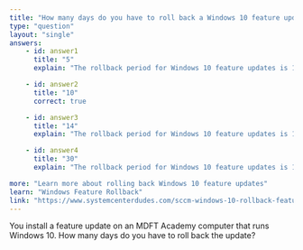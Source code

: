 ```yaml
---
title: "How many days do you have to roll back a Windows 10 feature update?"
type: "question"
layout: "single"
answers:
    - id: answer1
      title: "5"
      explain: "The rollback period for Windows 10 feature updates is 10 days, not 5."

    - id: answer2
      title: "10"
      correct: true

    - id: answer3
      title: "14"
      explain: "The rollback period for Windows 10 feature updates is 10 days, not 14."

    - id: answer4
      title: "30"
      explain: "The rollback period for Windows 10 feature updates is 10 days, not 30."

more: "Learn more about rolling back Windows 10 feature updates"
learn: "Windows Feature Rollback"
link: "https://www.systemcenterdudes.com/sccm-windows-10-rollback-feature-update-using-sccm-or-microsoft-intune/?utm_source=chatgpt.com"
---
```

You install a feature update on an MDFT Academy computer that runs Windows 10. How many days do you have to roll back the update?


